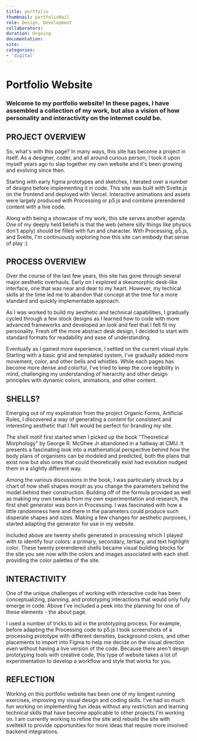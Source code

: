 ```yaml
---
title: portfolio
thumbnail: portfolioNail
role: Design, Development
collaborators:
duration: Ongoing
documentation:
site:
categories:
- 'digital'
---
```


# Portfolio Website

### Welcome to my portfolio website! In these pages, I have assembled a collection of my work, but also a vision of how personality and interactivity on the internet could be.

## PROJECT OVERVIEW

So, what's with this page? In many ways, this site has become a project in itself. As a designer, coder, and all around curious person, I took it upon myself years ago to slap together my own website and it's been growing and evolving since then.

Starting with early figma prototypes and sketches, I iterated over a number of designs before implementing it in code. This site was built with Svelte.js on the frontend and deployed with Vercel. Interactive animations and assets were largely produced with Processing or p5.js and combine prerendered content with a live code.

Along with being a showcase of my work, this site serves another agenda. One of my deeply held beliefs is that the web (where silly things like physics don't apply) should be filled with fun and character. With Processing, p5.js, and Svelte, I'm continuously exploring how this site can embody that sense of play :)

## PROCESS OVERVIEW

Over the course of the last few years, this site has gone through several major aesthetic overhauls. Early on I explored a skeumorphic desk-like interface, one that was near and dear to my heart. However, my techical skills at the time led me to abandon that concept at the time for a more standard and quickly implementable approach.

As I was worked to build my aesthetic and technical capabilities, I gradually cycled through a few stock designs as I learned how to code with more advanced frameworks and developed an look and feel that I felt fit my personality. Fresh off the more abstract desk design, I decided to start with standard formats for readability and ease of understanding.

Eventually as I gained more experience, I settled on the current visual style. Starting with a basic grid and templated system, I've gradually added more movement, color, and other bells and whistles. While each pages has become more dense and colorful, I've tried to keep the core legibility in mind, challenging my understanding of hierarchy and other design principles with dynamic colors, animations, and other content.

## SHELLS?

Emerging out of my exploration from the project Organic Forms, Artificial Rules, I discovered a way of generating a content for consistent and interesting aesthetic that I felt would be perfect for branding my site.

The shell motif first started when I picked up the book "Theoretical Morphology" by George R. McGhee Jr abandoned in a hallway at CMU. It presents a fascinating look into a mathematical perspective behind how the body plans of organisms can be modeled and predicted, both the plans that exist now but also ones that could theoretically exist had evolution nudged them in a slightly different way.

Among the various discussions in the book, I was particularly struck by a chart of how shell shapes morph as you change the parameters behind the model behind their construction. Building off of the formula provided as well as making my own tweaks from my own experimentation and research, the first shell generator was born in Processing. I was fascinated with how a little randomness here and there in the parameters could produce such disperate shapes and sizes. Making a few changes for aesthetic purposes, I started adapting the generator for use in my website.

Included above are twenty shells generated in processing which I played with to identify four colors: a primary, secondary, tertiary, and text highlight color. These twenty prerendered shells became visual building blocks for the site you see now with the colors and images associated with each shell providing the color palettes of the site.

## INTERACTIVITY

One of the unique challenges of working with interactive code has been conceptualizing, planning, and prototyping interactions that would only fully emerge in code. Above I've included a peek into the planning for one of these elements - the about page.

I used a number of tricks to aid in the prototyping process. For example, before adapting the Processing code to p5.js I took screenshots of a processing prototype with different densities, background colors, and other placements to import into Figma to help me decide on the visual direction even without having a live version of the code. Because there aren't design prototyping tools with creative code, this type of website takes a lot of experimentation to develop a workflow and style that works for you.

## REFLECTION

Working on this portfolio website has been one of my longest running exercises, improving my visual design and coding skills. I've had so much fun working on implementing fun ideas without any restriction and learning technical skills that have become applicable to other projects I'm working on. I am currently working to refine the site and rebuild the site with sveltekit to provide opportunities for more ideas that require more involved backend integrations.